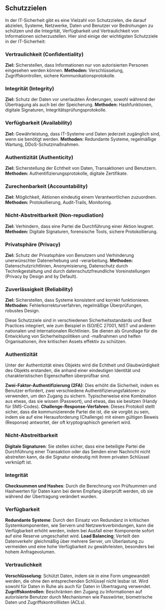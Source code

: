 ## Schutzzielen

In der IT-Sicherheit gibt es eine Vielzahl von Schutzzielen, die darauf abzielen, Systeme, Netzwerke, Daten und Benutzer vor Bedrohungen zu schützen und die Integrität, Verfügbarkeit und Vertraulichkeit von Informationen sicherzustellen. Hier sind einige der wichtigsten Schutzziele in der IT-Sicherheit:

### Vertraulichkeit (Confidentiality)

**Ziel:** Sicherstellen, dass Informationen nur von autorisierten Personen eingesehen werden können.
**Methoden:** Verschlüsselung, Zugriffskontrollen, sichere Kommunikationsprotokolle.

### Integrität (Integrity)

**Ziel:** Schutz der Daten vor unerlaubten Änderungen, sowohl während der Übertragung als auch bei der Speicherung.
**Methoden:** Hashfunktionen, digitale Signaturen, Integritätsprüfungsprotokolle.

### Verfügbarkeit (Availability)

**Ziel:** Gewährleistung, dass IT-Systeme und Daten jederzeit zugänglich sind, wenn sie benötigt werden.
**Methoden:** Redundante Systeme, regelmäßige Wartung, DDoS-Schutzmaßnahmen.

### Authentizität (Authenticity)

**Ziel:** Sicherstellung der Echtheit von Daten, Transaktionen und Benutzern.
**Methoden:** Authentifizierungsprotokolle, digitale Zertifikate.

### Zurechenbarkeit (Accountability)

**Ziel:** Möglichkeit, Aktionen eindeutig einem Verantwortlichen zuzuordnen.
**Methoden:** Protokollierung, Audit-Trails, Monitoring.

### Nicht-Abstreitbarkeit (Non-repudiation)

**Ziel:** Verhindern, dass eine Partei die Durchführung einer Aktion leugnet.
**Methoden:** Digitale Signaturen, forensische Tools, sichere Protokollierung.

### Privatsphäre (Privacy)

**Ziel:** Schutz der Privatsphäre von Benutzern und Verhinderung unerwünschter Datenerhebung und -verarbeitung.
**Methoden:** Datenschutzrichtlinien, Anonymisierung, Datenschutz durch Technikgestaltung und durch datenschutzfreundliche Voreinstellungen (Privacy by Design and by Default).

### Zuverlässigkeit (Reliability)

**Ziel:** Sicherstellen, dass Systeme konsistent und korrekt funktionieren.
**Methoden:** Fehlerkorrekturverfahren, regelmäßige Überprüfungen, robustes Design.

Diese Schutzziele sind in verschiedenen Sicherheitsstandards und Best Practices integriert, wie zum Beispiel in ISO/IEC 27001, NIST und anderen nationalen und internationalen Richtlinien. Sie dienen als Grundlage für die Entwicklung von Sicherheitspolitiken und -maßnahmen und helfen Organisationen, ihre kritischen Assets effektiv zu schützen.

### Authentizität

Unter der Authentizität eines Objekts wird die Echtheit und Glaubwürdigkeit des Objekts erstanden, die anhand einer eindeutigen Identität und charakteristischen Eigenschaften überprüfbar sind.

**Zwei-Faktor-Authentifizierung (2FA)**: Dies erhöht die Sicherheit, indem es Benutzer erfordert, zwei verschiedene Authentifizierungsfaktoren zu verwenden, um den Zugang zu sichern. Typischerweise eine Kombination aus etwas, das sie wissen (Passwort), und etwas, das sie besitzen (Handy für SMS-Codes).
**Challenge-Response-Verfahren**: Dieses Protokoll stellt sicher, dass die kommunizierende Partei die ist, die sie vorgibt zu sein, indem sie auf eine Herausforderung (Challenge) mit einem gültigen Beweis (Response) antwortet, der oft kryptographisch generiert wird.

### Nicht-Abstreitbarkeit

**Digitale Signaturen**: Sie stellen sicher, dass eine beteiligte Partei die Durchführung einer Transaktion oder das Senden einer Nachricht nicht abstreiten kann, da die Signatur eindeutig mit ihrem privaten Schlüssel verknüpft ist.

### Integrität

**Checksummen und Hashes**: Durch die Berechnung von Prüfsummen und Hashwerten für Daten kann bei deren Empfang überprüft werden, ob sie während der Übertragung verändert wurden.

### Verfügbarkeit

**Redundante Systeme**: Durch den Einsatz von Redundanz in kritischen Systemkomponenten, wie Servern und Netzwerkverbindungen, kann die Verfügbarkeit erhöht werden, indem bei Ausfall einer Komponente sofort auf eine Reserve umgeschaltet wird.
**Load Balancing**: Verteilt den Datenverkehr gleichmäßig über mehrere Server, um Überlastung zu vermeiden und eine hohe Verfügbarkeit zu gewährleisten, besonders bei hohem Anfragevolumen.

### Vertraulichkeit

**Verschlüsselung**: Schützt Daten, indem sie in eine Form umgewandelt werden, die ohne den entsprechenden Schlüssel nicht lesbar ist. Wird sowohl für Daten in Ruhe als auch für Daten in Übertragung verwendet.
**Zugriffskontrollen**: Beschränken den Zugang zu Informationen auf autorisierte Benutzer durch Mechanismen wie Passwörter, biometrische Daten und Zugriffskontrolllisten (ACLs).
